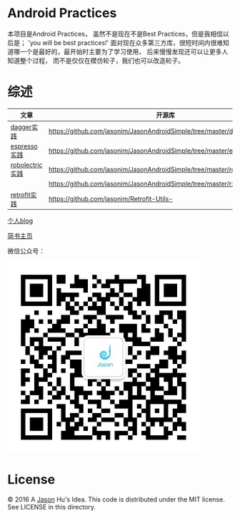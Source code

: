 # Android Practices
本项目是Android Practices， 虽然不是现在不是Best Practices，但是我相信以后是； 'you will be best practices!'
面对现在众多第三方库，很短时间内很难知道哪一个是最好的，最开始时主要为了学习使用， 后来慢慢发现还可以让更多人知道整个过程， 而不是仅仅在模仿轮子，我们也可以改造轮子。

# 综述

|文章|开源库|
|----|----|
|[dagger实践](http://hujiandong.com/2016/05/10/android-dagger/)| <https://github.com/jasonim/JasonAndroidSimple/tree/master/daggersample>|
|[espresso实践](http://hujiandong.com/2016/05/14/android-auto-test-espresso/)| <https://github.com/jasonim/JasonAndroidSimple/tree/master/espressosample>|
|[robolectric实践](http://hujiandong.com/2016/05/20/android-unit-test/)| <https://github.com/jasonim/JasonAndroidSimple/tree/master/robolectricsample>|
|| <https://github.com/jasonim/JasonAndroidSimple/tree/master/rxandroidsample>|
|[retrofit实践](http://hujiandong.com/2016/07/04/android_retrofit_advanced/)| <https://github.com/jasonim/Retrofit-Utils->|

[个人blog](http://hujiandong.com)

[简书主页](http://www.jianshu.com/users/e927ce2600f8/latest_articles)

微信公众号：

![微信公众号](./image/weixin.jpg)


# License

© 2016 A [Jason](http://hujiandong.com) Hu's Idea. This code is distributed under the MIT license. See LICENSE in this directory.

